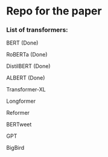 # Repo for the paper

### List of transformers:

BERT (Done)


RoBERTa (Done)


DistilBERT (Done)


ALBERT (Done)


Transformer-XL


Longformer


Reformer

BERTweet

GPT

BigBird
